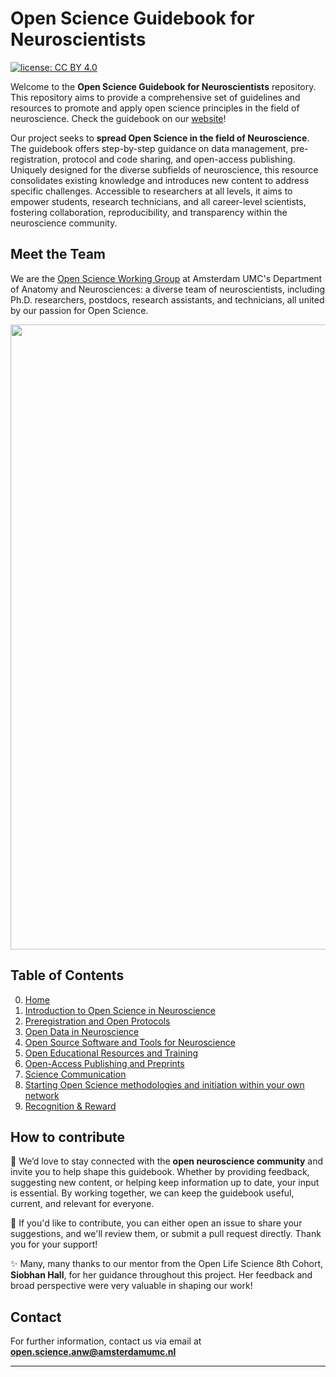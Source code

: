 # Open Science Guidebook for Neuroscientists
[![license: CC BY 4.0](https://img.shields.io/badge/license-CC_BY_4.0-lightgrey.svg)](https://creativecommons.org/licenses/by/4.0/)

Welcome to the **Open Science Guidebook for Neuroscientists** repository. This repository aims to provide a comprehensive set of guidelines and resources to promote and apply open science principles in the field of neuroscience. Check the guidebook on our [website](https://marbarrantescepas.github.io/OS-neuroscience/)!

Our project seeks to **spread Open Science in the field of Neuroscience**. The guidebook offers step-by-step guidance on data management, pre-registration, protocol and code sharing, and open-access publishing. Uniquely designed for the diverse subfields of neuroscience, this resource consolidates existing knowledge and introduces new content to address specific challenges. Accessible to researchers at all levels, it aims to empower students, research technicians, and all career-level scientists, fostering collaboration, reproducibility, and transparency within the neuroscience community.

## Meet the Team
We are the [Open Science Working Group](https://anatomy-neurosciences.com/initiatives/openscience/) at Amsterdam UMC's Department of Anatomy and Neurosciences: a diverse team of neuroscientists, including Ph.D. researchers, postdocs, research assistants, and technicians, all united by our passion for Open Science. 

<img src="images/Guidebook_homepage_v3.png" width="1000">

## Table of Contents

0. [Home](https://marbarrantescepas.github.io/OS-neuroscience/)
1. [Introduction to Open Science in Neuroscience](https://marbarrantescepas.github.io/OS-neuroscience/tabs/1.%20Introduction.html)
2. [Preregistration and Open Protocols](https://marbarrantescepas.github.io/OS-neuroscience/tabs/2.%20Preregistration%20&%20Protocols.html)
3. [Open Data in Neuroscience](https://marbarrantescepas.github.io/OS-neuroscience/tabs/3.%20Data%20Organisation.html)
4. [Open Source Software and Tools for Neuroscience](https://marbarrantescepas.github.io/OS-neuroscience/tabs/4.%20Open%20Software%20&%20Tools.html)
5. [Open Educational Resources and Training](https://marbarrantescepas.github.io/OS-neuroscience/tabs/5.%20Educational%20Resources.html)
6. [Open-Access Publishing and Preprints](https://marbarrantescepas.github.io/OS-neuroscience/tabs/6.%20Publishing%20&%20Preprints.html)
7. [Science Communication](https://marbarrantescepas.github.io/OS-neuroscience/tabs/7.%20Communication.html)
8. [Starting Open Science methodologies and initiation within your own network](https://marbarrantescepas.github.io/OS-neuroscience/tabs/8.%20Create%20an%20Open%20Science%20Group.html)
9. [Recognition & Reward](https://marbarrantescepas.github.io/OS-neuroscience/tabs/10.%20Recognition%20&%20Reward.html)

## How to contribute

🌱 We’d love to stay connected with the **open neuroscience community** and invite you to help shape this guidebook. Whether by providing feedback, suggesting new content, or helping keep information up to date, your input is essential. By working together, we can keep the guidebook useful, current, and relevant for everyone.

🧠 If you'd like to contribute, you can either open an issue to share your suggestions, and we'll review them, or submit a pull request directly. Thank you for your support! 

✨ Many, many thanks to our mentor from the Open Life Science 8th Cohort, **Siobhan Hall**, for her guidance throughout this project. Her feedback and broad perspective were very valuable in shaping our work!

## Contact

For further information, contact us via email at **open.science.anw@amsterdamumc.nl**

---

